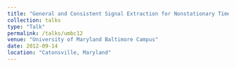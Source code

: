```yaml
---
title: "General and Consistent Signal Extraction for Nonstationary Time Series with Diverse Sampling Rules"
collection: talks
type: "Talk"
permalink: /talks/umbc12
venue: "University of Maryland Baltimore Campus"
date: 2012-09-14
location: "Catonsville, Maryland"
---
```

